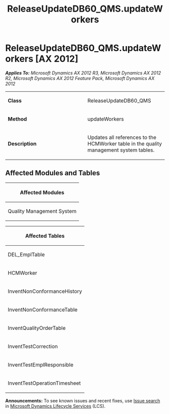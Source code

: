 ﻿---
title: ReleaseUpdateDB60_QMS.updateWorkers
TOCTitle: ReleaseUpdateDB60_QMS.updateWorkers
ms:assetid: 64fc7dce-70a7-eae5-c23d-e82990d24b60
ms:mtpsurl: https://msdn.microsoft.com/en-us/library/JJ719184(v=AX.60)
ms:contentKeyID: 49708724
ms.date: 05/18/2015
mtps_version: v=AX.60
---

# ReleaseUpdateDB60\_QMS.updateWorkers [AX 2012]


_**Applies To:** Microsoft Dynamics AX 2012 R3, Microsoft Dynamics AX 2012 R2, Microsoft Dynamics AX 2012 Feature Pack, Microsoft Dynamics AX 2012_

<table>
<colgroup>
<col style="width: 50%" />
<col style="width: 50%" />
</colgroup>
<tbody>
<tr class="odd">
<td><p><strong>Class</strong></p></td>
<td><p>ReleaseUpdateDB60_QMS</p></td>
</tr>
<tr class="even">
<td><p><strong>Method</strong></p></td>
<td><p>updateWorkers</p></td>
</tr>
<tr class="odd">
<td><p><strong>Description</strong></p></td>
<td><p>Updates all references to the HCMWorker table in the quality management system tables.</p></td>
</tr>
</tbody>
</table>


## Affected Modules and Tables

<table>
<colgroup>
<col style="width: 100%" />
</colgroup>
<thead>
<tr class="header">
<th><p>Affected Modules</p></th>
</tr>
</thead>
<tbody>
<tr class="odd">
<td><p>Quality Management System</p></td>
</tr>
</tbody>
</table>


<table>
<colgroup>
<col style="width: 100%" />
</colgroup>
<thead>
<tr class="header">
<th><p>Affected Tables</p></th>
</tr>
</thead>
<tbody>
<tr class="odd">
<td><p>DEL_EmplTable</p></td>
</tr>
<tr class="even">
<td><p>HCMWorker</p></td>
</tr>
<tr class="odd">
<td><p>InventNonConformanceHistory</p></td>
</tr>
<tr class="even">
<td><p>InventNonConformanceTable</p></td>
</tr>
<tr class="odd">
<td><p>InventQualityOrderTable</p></td>
</tr>
<tr class="even">
<td><p>InventTestCorrection</p></td>
</tr>
<tr class="odd">
<td><p>InventTestEmplResponsible</p></td>
</tr>
<tr class="even">
<td><p>InventTestOperationTimesheet</p></td>
</tr>
</tbody>
</table>

  
**Announcements:** To see known issues and recent fixes, use [Issue search](http://go.microsoft.com/fwlink/?linkid=389258) in [Microsoft Dynamics Lifecycle Services](http://go.microsoft.com/fwlink/?linkid=306505) (LCS).


